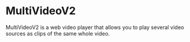 # MultiVideoV2
MultiVideoV2 is a web video player that allows you to play several video sources as clips of the same whole video.
